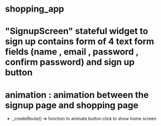


# shopping_app



# "SignupScreen" stateful widget to sign up contains form of 4 text form fields (name , email , password , confirm password) and sign up button
# animation : animation between the signup page and shopping page
  -  _createRoute() => function to animate button click to show home screen

